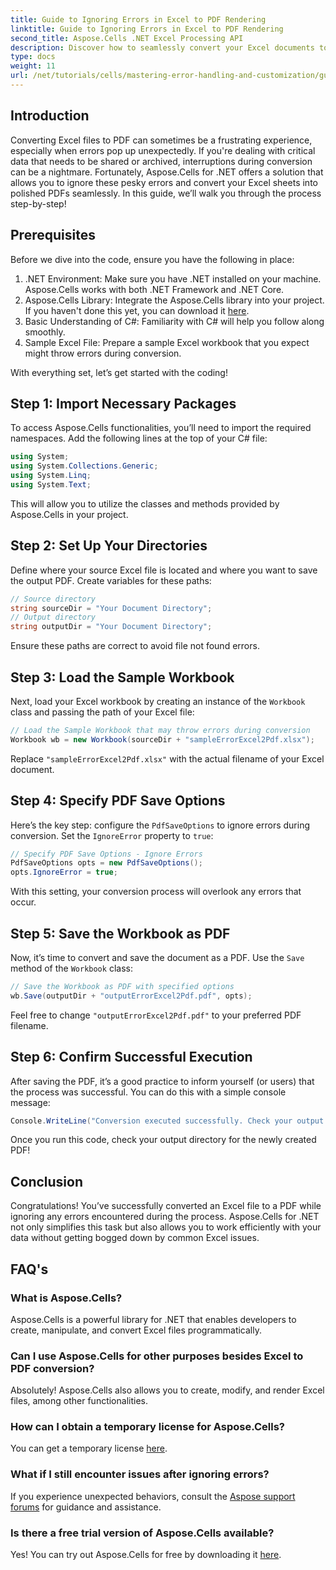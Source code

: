 ```yaml
---
title: Guide to Ignoring Errors in Excel to PDF Rendering
linktitle: Guide to Ignoring Errors in Excel to PDF Rendering
second_title: Aspose.Cells .NET Excel Processing API
description: Discover how to seamlessly convert your Excel documents to PDF using Aspose.Cells for .NET while bypassing errors during the conversion process. This step-by-step guide provides clear instructions and essential code snippets.
type: docs
weight: 11
url: /net/tutorials/cells/mastering-error-handling-and-customization/guide-ignore-errors-in-excel/
---
```

## Introduction

Converting Excel files to PDF can sometimes be a frustrating experience, especially when errors pop up unexpectedly. If you're dealing with critical data that needs to be shared or archived, interruptions during conversion can be a nightmare. Fortunately, Aspose.Cells for .NET offers a solution that allows you to ignore these pesky errors and convert your Excel sheets into polished PDFs seamlessly. In this guide, we’ll walk you through the process step-by-step!

## Prerequisites

Before we dive into the code, ensure you have the following in place:

1. .NET Environment: Make sure you have .NET installed on your machine. Aspose.Cells works with both .NET Framework and .NET Core.
2. Aspose.Cells Library: Integrate the Aspose.Cells library into your project. If you haven't done this yet, you can download it [here](https://releases.aspose.com/cells/net/).
3. Basic Understanding of C#: Familiarity with C# will help you follow along smoothly.
4. Sample Excel File: Prepare a sample Excel workbook that you expect might throw errors during conversion.

With everything set, let’s get started with the coding!

## Step 1: Import Necessary Packages

To access Aspose.Cells functionalities, you’ll need to import the required namespaces. Add the following lines at the top of your C# file:

```csharp
using System;
using System.Collections.Generic;
using System.Linq;
using System.Text;
```

This will allow you to utilize the classes and methods provided by Aspose.Cells in your project.

## Step 2: Set Up Your Directories

Define where your source Excel file is located and where you want to save the output PDF. Create variables for these paths:

```csharp
// Source directory
string sourceDir = "Your Document Directory";
// Output directory
string outputDir = "Your Document Directory";
```

Ensure these paths are correct to avoid file not found errors.

## Step 3: Load the Sample Workbook

Next, load your Excel workbook by creating an instance of the `Workbook` class and passing the path of your Excel file:

```csharp
// Load the Sample Workbook that may throw errors during conversion
Workbook wb = new Workbook(sourceDir + "sampleErrorExcel2Pdf.xlsx");
```

Replace `"sampleErrorExcel2Pdf.xlsx"` with the actual filename of your Excel document.

## Step 4: Specify PDF Save Options

Here’s the key step: configure the `PdfSaveOptions` to ignore errors during conversion. Set the `IgnoreError` property to `true`:

```csharp
// Specify PDF Save Options - Ignore Errors
PdfSaveOptions opts = new PdfSaveOptions();
opts.IgnoreError = true;
```

With this setting, your conversion process will overlook any errors that occur.

## Step 5: Save the Workbook as PDF

Now, it’s time to convert and save the document as a PDF. Use the `Save` method of the `Workbook` class:

```csharp
// Save the Workbook as PDF with specified options
wb.Save(outputDir + "outputErrorExcel2Pdf.pdf", opts);
```

Feel free to change `"outputErrorExcel2Pdf.pdf"` to your preferred PDF filename.

## Step 6: Confirm Successful Execution

After saving the PDF, it’s a good practice to inform yourself (or users) that the process was successful. You can do this with a simple console message:

```csharp
Console.WriteLine("Conversion executed successfully. Check your output directory for the PDF.");
```

Once you run this code, check your output directory for the newly created PDF!

## Conclusion

Congratulations! You’ve successfully converted an Excel file to a PDF while ignoring any errors encountered during the process. Aspose.Cells for .NET not only simplifies this task but also allows you to work efficiently with your data without getting bogged down by common Excel issues.

## FAQ's

### What is Aspose.Cells?

Aspose.Cells is a powerful library for .NET that enables developers to create, manipulate, and convert Excel files programmatically.

### Can I use Aspose.Cells for other purposes besides Excel to PDF conversion?

Absolutely! Aspose.Cells also allows you to create, modify, and render Excel files, among other functionalities.

### How can I obtain a temporary license for Aspose.Cells?

You can get a temporary license [here](https://purchase.aspose.com/temporary-license/).

### What if I still encounter issues after ignoring errors?

If you experience unexpected behaviors, consult the [Aspose support forums](https://forum.aspose.com/c/cells/9) for guidance and assistance.

### Is there a free trial version of Aspose.Cells available?

Yes! You can try out Aspose.Cells for free by downloading it [here](https://releases.aspose.com/).
